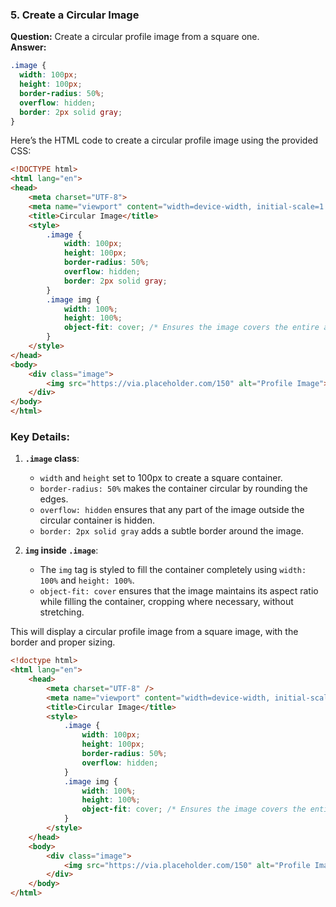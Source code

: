 

### **5. Create a Circular Image**

**Question:** Create a circular profile image from a square one.  
**Answer:**

```css
.image {
  width: 100px;
  height: 100px;
  border-radius: 50%;
  overflow: hidden;
  border: 2px solid gray;
}
```



Here’s the HTML code to create a circular profile image using the provided CSS:

```html
<!DOCTYPE html>
<html lang="en">
<head>
    <meta charset="UTF-8">
    <meta name="viewport" content="width=device-width, initial-scale=1.0">
    <title>Circular Image</title>
    <style>
        .image {
            width: 100px;
            height: 100px;
            border-radius: 50%;
            overflow: hidden;
            border: 2px solid gray;
        }
        .image img {
            width: 100%;
            height: 100%;
            object-fit: cover; /* Ensures the image covers the entire area without distortion */
        }
    </style>
</head>
<body>
    <div class="image">
        <img src="https://via.placeholder.com/150" alt="Profile Image">
    </div>
</body>
</html>
```

### Key Details:

1. **`.image` class**:
    
    - `width` and `height` set to 100px to create a square container.
    - `border-radius: 50%` makes the container circular by rounding the edges.
    - `overflow: hidden` ensures that any part of the image outside the circular container is hidden.
    - `border: 2px solid gray` adds a subtle border around the image.
2. **`img` inside `.image`**:
    
    - The `img` tag is styled to fill the container completely using `width: 100%` and `height: 100%`.
    - `object-fit: cover` ensures that the image maintains its aspect ratio while filling the container, cropping where necessary, without stretching.

This will display a circular profile image from a square image, with the border and proper sizing.

```html
<!doctype html>
<html lang="en">
    <head>
        <meta charset="UTF-8" />
        <meta name="viewport" content="width=device-width, initial-scale=1.0" />
        <title>Circular Image</title>
        <style>
            .image {
                width: 100px;
                height: 100px;
                border-radius: 50%;
                overflow: hidden;
            }
            .image img {
                width: 100%;
                height: 100%;
                object-fit: cover; /* Ensures the image covers the entire area without distortion */
            }
        </style>
    </head>
    <body>
        <div class="image">
            <img src="https://via.placeholder.com/150" alt="Profile Image" />
        </div>
    </body>
</html>

```